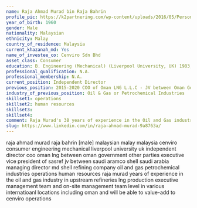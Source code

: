 ```yaml
---
name: Raja Ahmad Murad bin Raja Bahrin
profile_pic: https://k2partnering.com/wp-content/uploads/2016/05/Person.jpg
year_of_birth: 1960
gender: Male
nationality: Malaysian 
ethnicity: Malay
country_of_residence: Malaysia 
current_khazanah_md: Yes
name_of_investee_co: Cenviro Sdn Bhd
asset_class: Consumer
education: B. Engineering (Mechanical) (Liverpool University, UK) 1983, 1st Class Honours
professional_qualification: N.A.
professional_membership: N.A.
current_position: Independent Director 
previous_position: 2015-2020 COO of Oman LNG L.L.C - JV between Oman Gov and other parties, 2009-2014 Executive Vice President of SASREF - 50:50 JV between Saudi Aramco and Shell (Saudi Arabia), 2004-2009 Managing Director at Shell Refining Company 
industry_of_previous_position: Oil & Gas or Petrochemical Industries
skillset1: operations
skillset2: human resources
skillset3: 
skillset4: 
comment: Raja Murad's 38 years of experience in the Oil and Gas industry in Upstream, Refineries and LNG Production and 20 years at the executive management team and on-site management team level in various international locations including Oman and Saudi Arabia will be able to value-add to Cenviro's operations. 
slug: https://www.linkedin.com/in/raja-ahmad-murad-9a8763a/
---
```


raja ahmad murad raja bahrin [male] malaysian malay malaysia cenviro consumer engineering mechanical liverpool university uk independent director coo oman lng between oman government other parties executive vice president of sasref jv between saudi aramco shell saudi arabia managing director md shell refining company oil and gas petrochemical industries operations human resources raja murad years of experience in the oil and gas industry in upstream refineries lng production executive management team and on-site management team level in various internatioanl locations including oman and will be able to value-add to cenviro operations